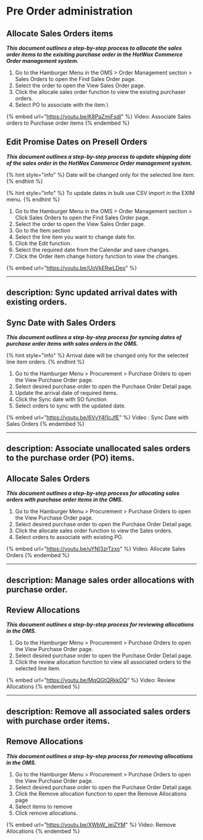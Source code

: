 # Pre Order administration

## Allocate Sales Orders items

_**This document outlines a step-by-step process to allocate the sales order items to the exisiting purchase order in the HotWax Commerce Order management system.**_
1. Go to  the Hamburger Menu in the OMS > Order Management section > Sales Orders to open the Find Sales Order page.
2. Select the order to open the View Sales Order page.
3. Click the allocate sales order function to view the existing purchaser orders.
4. Select PO to associate with the item.\


{% embed url="https://youtu.be/K8PaZmiFsdI" %}
Video: Associate Sales orders to Purchase order items
{% endembed %}

## Edit Promise Dates on Presell Orders

_**This document outlines a step-by-step process to update shipping date of the sales order in the HotWax Commerce Order management system.**_

{% hint style="info" %}
Date will be changed only for the selected line item.
{% endhint %}

{% hint style="info" %}
To update dates in bulk use CSV import in the EXIM menu.
{% endhint %}


1. Go to  the Hamburger Menu in the OMS > Order Management section > Click Sales Orders to open the Find Sales Order page.
2. Select the order to open the View Sales Order page.
3. Go to the Item section
4. Select the line item you want to change date for.
5. Click the Edit function.
6. Select the required date from the Calendar and save changes.
7. Click the Order item change history function to view the changes.

{% embed url="https://youtu.be/UoVkERwLDeo" %}

---
description: Sync updated arrival dates with existing orders.
---

## Sync Date with Sales Orders

_**This document outlines a step-by-step process for syncing dates of purchase order items with sales orders  in the OMS.**_

{% hint style="info" %}
Arrival date will be changed only for the selected line item orders.&#x20;
{% endhint %}

1. Go to the Hamburger Menu > Procurement > Purchase Orders to open the View Purchase Order page.
2. Select desired purchase order to open the Purchase Order Detail page.
3. Update the arrival date of required items.
4. Click the Sync date with SO function
5. Select orders to sync with the updated date.&#x20;

{% embed url="https://youtu.be/6VvY4l1cJfE" %}
Video : Sync Date with Sales Orders
{% endembed %}


---
description: Associate unallocated sales orders to the purchase order (PO) items.
---

## Allocate Sales Orders

_**This document outlines a step-by-step process for allocating sales orders with purchase order items in the OMS.**_

1. Go to the Hamburger Menu > Procurement > Purchase Orders to open the View Purchase Order page.
2. Select desired purchase order to open the Purchase Order Detail page.
3. Click the allocate sales order function to view the Sales orders.
4. Select orders to associate with existing PO.

{% embed url="https://youtu.be/uYNI3zrTzxo" %}
Video: Allocate Sales Orders
{% endembed %}

---
description: Manage sales order allocations with purchase order.
---

## Review Allocations

_**This document outlines a step-by-step process for reviewing allocations in the OMS.**_

1. Go to the Hamburger Menu > Procurement > Purchase Orders to open the View Purchase Order page.
2. Select desired purchase order to open the Purchase Order Detail page.
3. Click the review allocation function to view all associated orders to the selected line item.

{% embed url="https://youtu.be/MqQGtQRkkDQ" %}
Video: Review Allocations
{% endembed %}

---
description: Remove all associated sales orders with purchase order items.
---

## Remove Allocations

_**This document outlines a step-by-step process for removing allocations in the OMS.**_

1. Go to the Hamburger Menu > Procurement > Purchase Orders to open the View Purchase Order page.
2. Select desired purchase order to open the Purchase Order Detail page.
3. Click the Remove allocation function to open the Remove Allocations page
4. Select items to remove
5. Click remove allocations.



{% embed url="https://youtu.be/XWbW_jeiZYM" %}
Video: Remove Allocations
{% endembed %}